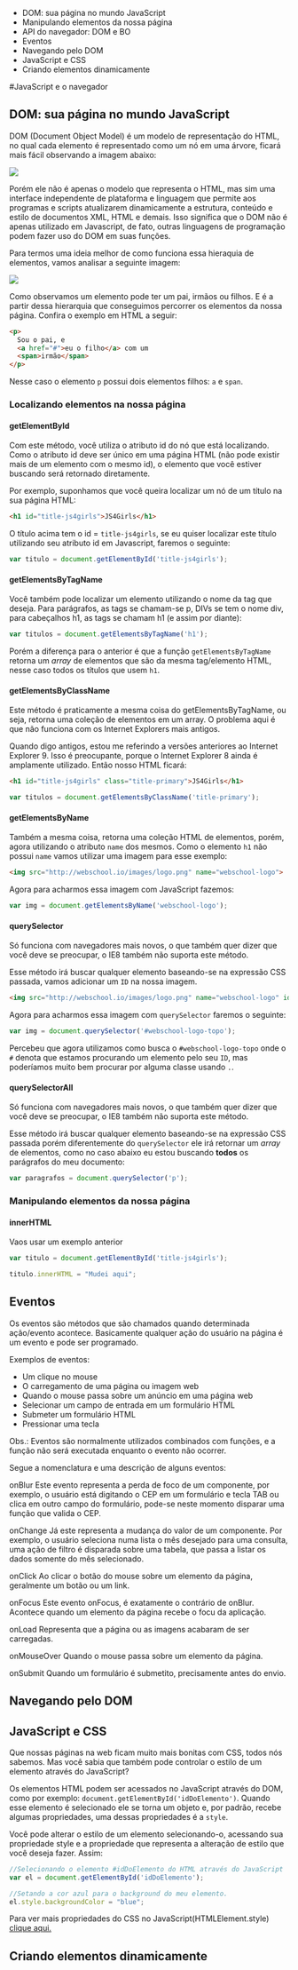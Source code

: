 - DOM: sua página no mundo JavaScript
- Manipulando elementos da nossa página
- API do navegador: DOM e BO
- Eventos
- Navegando pelo DOM
- JavaScript e CSS
- Criando elementos dinamicamente

#JavaScript e o navegador

## DOM: sua página no mundo JavaScript

DOM (Document Object Model) é um modelo de representação do HTML, no qual cada elemento é representado como um nó em uma árvore, ficará mais fácil observando a imagem abaixo:

![](https://cldup.com/fA-PTLBKMU.gif)

Porém ele não é apenas o modelo que representa o HTML, mas sim uma interface independente de plataforma e linguagem que permite aos programas e scripts atualizarem dinamicamente a estrutura, conteúdo e estilo de documentos XML, HTML e demais. Isso significa que o DOM não é apenas utilizado em Javascript, de fato, outras linguagens de programação podem fazer uso do DOM em suas funções.

Para termos uma ideia melhor de como funciona essa hieraquia de elementos, vamos analisar a seguinte imagem:

![](https://cldup.com/_ZpqXo2R9U-1200x1200.png)

Como observamos um elemento pode ter um pai, irmãos ou filhos. E é a partir dessa hierarquia que conseguimos percorrer os elementos da nossa página. Confira o exemplo em HTML a seguir:

```html
<p>
  Sou o pai, e 
  <a href="#">eu o filho</a> com um  
  <span>irmão</span>
</p>
```

Nesse caso o elemento `p` possui dois elementos filhos: `a` e `span`.


### Localizando elementos na nossa página

#### getElementById

Com este método, você utiliza o atributo id do nó que está localizando. Como o atributo id deve ser único em uma página HTML (não pode existir mais de um elemento com o mesmo id), o elemento que você estiver buscando será retornado diretamente.

Por exemplo, suponhamos que você queira localizar um nó de um título na sua página HTML:

```html
<h1 id="title-js4girls">JS4Girls</h1>
```

O título acima tem o id = `title-js4girls`, se eu quiser localizar este título utilizando seu atributo id em Javascript, faremos o seguinte:

```js
var titulo = document.getElementById('title-js4girls');
```



#### getElementsByTagName

Você também pode localizar um elemento utilizando o nome da tag que deseja. Para parágrafos, as tags se chamam-se p, DIVs se tem o nome div, para cabeçalhos h1, as tags se chamam h1 (e assim por diante):

```js
var titulos = document.getElementsByTagName('h1');
```

Porém a diferença para o anterior é que a função `getElementsByTagName` retorna um *array* de elementos que são da mesma tag/elemento HTML, nesse caso todos os títulos que usem `h1`.

#### getElementsByClassName

Este método é praticamente a mesma coisa do getElementsByTagName, ou seja, retorna uma coleção de elementos em um array. O problema aqui é que não funciona com os Internet Explorers mais antigos.

Quando digo antigos, estou me referindo a versões anteriores ao Internet Explorer 9. Isso é preocupante, porque o Internet Explorer 8 ainda é amplamente utilizado. Então nosso HTML ficará:


```html
<h1 id="title-js4girls" class="title-primary">JS4Girls</h1>
```

```js
var titulos = document.getElementsByClassName('title-primary');
```

#### getElementsByName

Também a mesma coisa, retorna uma coleção HTML de elementos, porém, agora utilizando o atributo `name` dos mesmos. Como o elemento `h1` não possui `name` vamos utilizar uma imagem para esse exemplo:

```html
<img src="http://webschool.io/images/logo.png" name="webschool-logo">
```

Agora para acharmos essa imagem com JavaScript fazemos:

```js
var img = document.getElementsByName('webschool-logo');
```

#### querySelector

Só funciona com navegadores mais novos, o que também quer dizer que você deve se preocupar, o IE8 também não suporta este método.

Esse método irá buscar qualquer elemento baseando-se na expressão CSS passada, vamos adicionar um `ID` na nossa imagem.


```html
<img src="http://webschool.io/images/logo.png" name="webschool-logo" id="webschool-logo-topo">
```

Agora para acharmos essa imagem com `querySelector` faremos o seguinte:


```js
var img = document.querySelector('#webschool-logo-topo');
```

Percebeu que agora utilizamos como busca o `#webschool-logo-topo` onde o `#` denota que estamos procurando um elemento pelo seu `ID`, mas poderíamos muito bem procurar por alguma classe usando `.`.

#### querySelectorAll

Só funciona com navegadores mais novos, o que também quer dizer que você deve se preocupar, o IE8 também não suporta este método.


Esse método irá buscar qualquer elemento baseando-se na expressão CSS passada porém diferentemente do `querySelector` ele irá retornar um *array* de elementos, como no caso abaixo eu estou buscando **todos** os parágrafos do meu documento:

```js
var paragrafos = document.querySelector('p');
```

### Manipulando elementos da nossa página

#### innerHTML

Vaos usar um exemplo anterior


```js
var titulo = document.getElementById('title-js4girls');

titulo.innerHTML = "Mudei aqui";
```



## Eventos
Os eventos são métodos que são chamados quando determinada ação/evento acontece. Basicamente qualquer ação do usuário na página é um evento e pode ser programado.

Exemplos de eventos:

* Um clique no mouse
* O carregamento de uma página ou imagem web
* Quando o mouse passa sobre um anúncio em uma página web
* Selecionar um campo de entrada em um formulário HTML
* Submeter um formulário HTML
* Pressionar uma tecla

Obs.: Eventos são normalmente utilizados combinados com funções, e a função não será executada enquanto o evento não ocorrer.

Segue a nomenclatura e uma descrição de alguns eventos:

onBlur
Este evento representa a perda de foco de um componente, por exemplo, o usuário está digitando o CEP em um formulário e tecla TAB ou clica em outro  campo do formulário, pode-se neste momento disparar uma função que valida o CEP.

onChange
Já este representa a mudança do valor de um componente. Por exemplo, o usuário seleciona numa lista o mês desejado para uma consulta, uma ação de filtro é disparada sobre uma tabela, que passa a listar os dados somente do mês selecionado.

onClick
Ao clicar o botão do mouse sobre um elemento da página, geralmente um botão ou um link.

onFocus
Este evento onFocus, é exatamente o contrário de onBlur. Acontece quando um elemento da página recebe o focu da aplicação.

onLoad
Representa que a página ou as imagens acabaram de ser carregadas.

onMouseOver
Quando o mouse passa sobre um elemento da página.

onSubmit
Quando um formulário é submetito, precisamente antes do envio.


## Navegando pelo DOM

## JavaScript e CSS

Que nossas páginas na web ficam muito mais bonitas com CSS, todos nós sabemos. Mas você sabia que também pode controlar o estilo de um elemento através do JavaScript?

Os elementos HTML podem ser acessados no JavaScript através do DOM, como por exemplo: `document.getElementById('idDoElemento')`. Quando esse elemento é selecionado ele se torna um objeto e, por padrão, recebe algumas propriedades, uma dessas propriedades é a `style`.

Você pode alterar o estilo de um elemento selecionando-o, acessando sua propriedade style e a propriedade que representa a alteração de estilo que você deseja fazer. Assim:

```js
//Selecionando o elemento #idDoElemento do HTML através do JavaScript
var el = document.getElementById('idDoElemento');

//Setando a cor azul para o background do meu elemento.
el.style.backgroundColor = "blue";
```

Para ver mais propriedades do CSS no JavaScript(HTMLElement.style) [clique aqui.](https://developer.mozilla.org/en-US/docs/Web/CSS/CSS_Properties_Reference)


## Criando elementos dinamicamente



